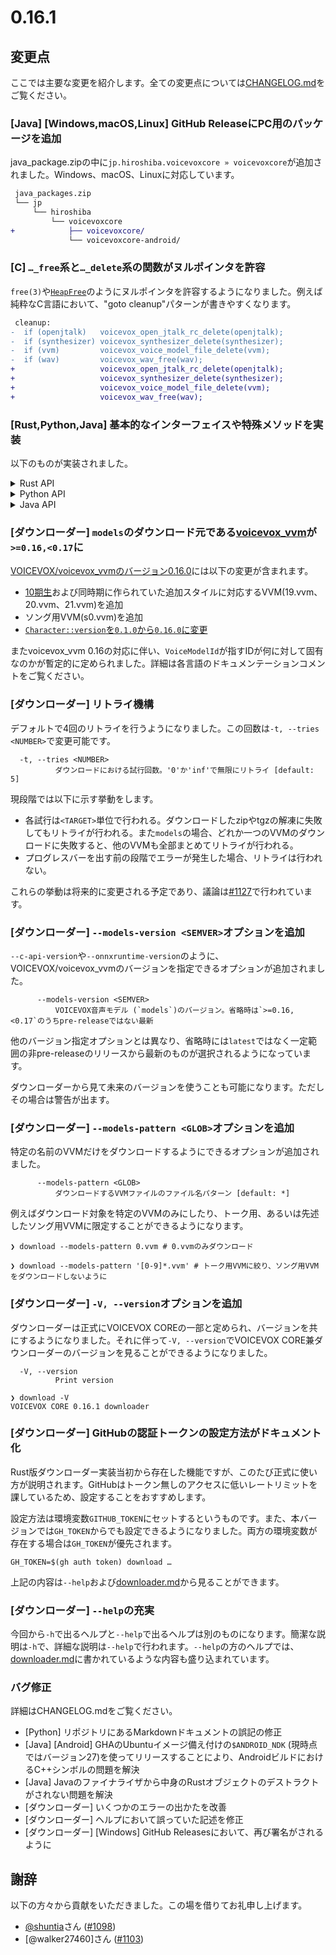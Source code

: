 # 0.16.1

## 変更点

ここでは主要な変更を紹介します。全ての変更点については[CHANGELOG.md]をご覧ください。

### \[Java\] \[Windows,macOS,Linux\] GitHub ReleaseにPC用のパッケージを追加

java\_package.zipの中に`jp.hiroshiba.voicevoxcore » voicevoxcore`が追加されました。Windows、macOS、Linuxに対応しています。

```diff
 java_packages.zip
 └── jp
     └── hiroshiba
         └── voicevoxcore
+            ├── voicevoxcore/
             └── voicevoxcore-android/
```

### \[C\] `…_free`系と`…_delete`系の関数がヌルポインタを許容

`free(3)`や[`HeapFree`]のようにヌルポインタを許容するようになりました。例えば純粋なC言語において、"goto cleanup"パターンが書きやすくなります。

```diff
 cleanup:
-  if (openjtalk)   voicevox_open_jtalk_rc_delete(openjtalk);
-  if (synthesizer) voicevox_synthesizer_delete(synthesizer);
-  if (vvm)         voicevox_voice_model_file_delete(vvm);
-  if (wav)         voicevox_wav_free(wav);
+                   voicevox_open_jtalk_rc_delete(openjtalk);
+                   voicevox_synthesizer_delete(synthesizer);
+                   voicevox_voice_model_file_delete(vvm);
+                   voicevox_wav_free(wav);
```

### \[Rust,Python,Java\] 基本的なインターフェイスや特殊メソッドを実装

以下のものが実装されました。

<details><summary>Rust API</summary>

- `Debug` for
    - `AudioQuery`
    - `UserDictWordBuilder`
    - `{blocking,nonblocking}.onnxruntime.LoadOnce`
    - `{blocking,nonblocking}.VoiceModelFile`
    - `{blocking,nonblocking}.OpenJtalk`
    - `{blocking,nonblocking}.Synthesizer`
    - `{blocking,nonblocking}.synthesizer.*`
- `PartialEq` for
    - `StyleMeta`
    - `AudioQuery`
    - `UserDictWord`
- `{PartialOrd,Ord}` for
    - `AccelerationMode`
    - `UserDictWordType`
- `Hash` for
    - `CharacterVersion`
    - `AccelerationMode`
- `{AsRef,AsMut}` for `CharacterVersion`
- `{UpperHex,LowerHex,Octal,Binary}` for `StyleId`
- `Into<u32>` for `StyleId` (via `From`)
</details>
<details><summary>Python API</summary>

- `__repr__` for
    - `{blocking,asyncio}.VoiceModelFile`
    - `{blocking,asyncio}.Onnxruntime`
    - `{blocking,asyncio}.VoiceModelFile`
    - `{blocking,asyncio}.OpenJtalk`
    - `{blocking,asyncio}.UserDict`
</details>
<details><summary>Java API</summary>

- `Object.equals` for
    - `SupportedDevices`
    - `StyleMeta`
    - `CharacterMeta`
    - `Mora`
    - `AccentPhrase`
    - `AudioQuery`
- `Cloneable` for
    - `SupportedDevices`
    - `StyleMeta`
    - `CharacterMeta`
    - `Mora`
</details>

### \[ダウンローダー\] `models`のダウンロード元である[voicevox\_vvm]が`>=0.16,<0.17`に

[VOICEVOX/voicevox\_vvmのバージョン0.16.0](https://github.com/VOICEVOX/voicevox_vvm/releases/tag/0.16.0)には以下の変更が含まれます。

- [10期生](https://voicevox.hiroshiba.jp/dormitory/#10th)および同時期に作られていた追加スタイルに対応するVVM(19.vvm、20.vvm、21.vvm)を追加
- ソング用VVM(s0.vvm)を追加
- [`Character::version`を`0.1.0`から`0.16.0`に変更](https://github.com/VOICEVOX/voicevox_vvm/pull/34)

またvoicevox\_vvm 0.16の対応に伴い、`VoiceModelId`が指すIDが何に対して固有なのかが暫定的に定められました。詳細は各言語のドキュメンテーションコメントをご覧ください。

### \[ダウンローダー\] リトライ機構

デフォルトで4回のリトライを行うようになりました。この回数は`-t, --tries <NUMBER>`で変更可能です。

```console
  -t, --tries <NUMBER>
          ダウンロードにおける試行回数。'0'か'inf'で無限にリトライ [default: 5]
```

現段階では以下に示す挙動をします。

- 各試行は`<TARGET>`単位で行われる。ダウンロードしたzipやtgzの解凍に失敗してもリトライが行われる。また`models`の場合、どれか一つのVVMのダウンロードに失敗すると、他のVVMも全部まとめてリトライが行われる。
- プログレスバーを出す前の段階でエラーが発生した場合、リトライは行われない。

これらの挙動は将来的に変更される予定であり、議論は[#1127]で行われています。

### \[ダウンローダー\] `--models-version <SEMVER>`オプションを追加

`--c-api-version`や`--onnxruntime-version`のように、VOICEVOX/voicevox\_vvmのバージョンを指定できるオプションが追加されました。

```console
      --models-version <SEMVER>
          VOICEVOX音声モデル (`models`)のバージョン。省略時は`>=0.16, <0.17`のうちpre-releaseではない最新
```

他のバージョン指定オプションとは異なり、省略時には`latest`ではなく一定範囲の非pre-releaseのリリースから最新のものが選択されるようになっています。

ダウンローダーから見て未来のバージョンを使うことも可能になります。ただしその場合は警告が出ます。

### \[ダウンローダー\] `--models-pattern <GLOB>`オプションを追加

特定の名前のVVMだけをダウンロードするようにできるオプションが追加されました。

```console
      --models-pattern <GLOB>
          ダウンロードするVVMファイルのファイル名パターン [default: *]
```

例えばダウンロード対象を特定のVVMのみにしたり、トーク用、あるいは先述したソング用VVMに限定することができるようになります。

```console
❯ download --models-pattern 0.vvm # 0.vvmのみダウンロード
```

```console
❯ download --models-pattern '[0-9]*.vvm' # トーク用VVMに絞り、ソング用VVMをダウンロードしないように
```

### \[ダウンローダー\] `-V, --version`オプションを追加

ダウンローダーは正式にVOICEVOX COREの一部と定められ、バージョンを共にするようになりました。それに伴って`-V, --version`でVOICEVOX CORE兼ダウンローダーのバージョンを見ることができるようになりました。

```console
  -V, --version
          Print version
```

```console
❯ download -V
VOICEVOX CORE 0.16.1 downloader
```

### \[ダウンローダー\] GitHubの認証トークンの設定方法がドキュメント化

Rust版ダウンローダー実装当初から存在した機能ですが、このたび正式に使い方が説明されます。GitHubはトークン無しのアクセスに低いレートリミットを課しているため、設定することをおすすめします。

設定方法は環境変数`GITHUB_TOKEN`にセットするというものです。また、本バージョンでは`GH_TOKEN`からでも設定できるようになりました。両方の環境変数が存在する場合は`GH_TOKEN`が優先されます。

```console
GH_TOKEN=$(gh auth token) download …
```

上記の内容は`--help`および[downloader.md](https://github.com/VOICEVOX/voicevox_core/blob/0.16.1/docs/guide/user/downloader.md)から見ることができます。

### \[ダウンローダー\] `--help`の充実

今回から`-h`で出るヘルプと`--help`で出るヘルプは別のものになります。簡潔な説明は`-h`で、詳細な説明は`--help`で行われます。`--help`の方のヘルプでは、[downloader.md](https://github.com/VOICEVOX/voicevox_core/blob/0.16.1/docs/guide/user/downloader.md)に書かれているような内容も盛り込まれています。

### バグ修正

詳細はCHANGELOG.mdをご覧ください。

- \[Python\] リポジトリにあるMarkdownドキュメントの誤記の修正
- \[Java\] \[Android\] GHAのUbuntuイメージ備え付けの`$ANDROID_NDK` (現時点ではバージョン27)を使ってリリースすることにより、AndroidビルドにおけるC++シンボルの問題を解決
- \[Java\] Javaのファイナライザから中身のRustオブジェクトのデストラクトがされない問題を解決
- \[ダウンローダー\] いくつかのエラーの出かたを改善
- \[ダウンローダー\] ヘルプにおいて誤っていた記述を修正
- \[ダウンローダー\] \[Windows\] GitHub Releasesにおいて、再び署名がされるように

## 謝辞

以下の方々から貢献をいただきました。この場を借りてお礼申し上げます。

- [@shuntia]さん \([#1098]\)
- [@walker27460]さん \([#1103]\)

[CHANGELOG.md]: https://github.com/VOICEVOX/voicevox_core/blob/main/CHANGELOG.md#0161---2025-08-14-0900
[`HeapFree`]: https://learn.microsoft.com/en-us/windows/win32/api/heapapi/nf-heapapi-heapfree
[voicevox\_vvm]: https://github.com/VOICEVOX/voicevox_vvm
[#1127]: https://github.com/VOICEVOX/voicevox_core/issues/1127
[@shuntia]: https://github.com/shuntia
[#1098]: https://github.com/VOICEVOX/voicevox_core/pull/1098
[walker27460]: https://github.com/walker27460
[#1103]: https://github.com/VOICEVOX/voicevox_core/issues/1103
